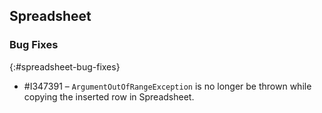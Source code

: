 ## Spreadsheet

### Bug Fixes
{:#spreadsheet-bug-fixes}

* \#I347391 – `ArgumentOutOfRangeException` is no longer be thrown while copying the inserted row in Spreadsheet. 
